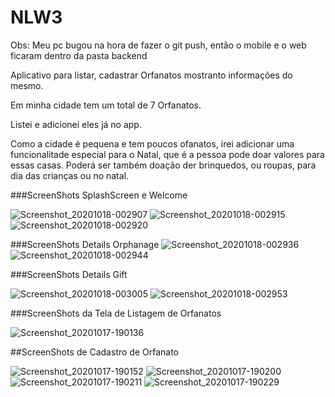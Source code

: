 # NLW3
Obs: Meu pc bugou na hora de fazer o git push, então o mobile e o web ficaram dentro da pasta backend

Aplicativo para listar, cadastrar Orfanatos mostranto informações do mesmo.

Em minha cidade tem um total de 7 Orfanatos.

Listei e adicionei eles já no app. 

Como a cidade é pequena e tem poucos ofanatos, irei adicionar uma funcionalitade especial para o Natal, que é a pessoa pode doar valores para essas casas.
Poderá ser também doação der brinquedos, ou roupas, para dia das crianças ou no natal.

###ScreenShots SplashScreen e Welcome

![Screenshot_20201018-002907](https://user-images.githubusercontent.com/20881531/96358040-3f3f6900-10d9-11eb-9ccd-c773b867b509.png)
![Screenshot_20201018-002915](https://user-images.githubusercontent.com/20881531/96358039-3f3f6900-10d9-11eb-828e-559bededbb53.png)
![Screenshot_20201018-002920](https://user-images.githubusercontent.com/20881531/96358038-3ea6d280-10d9-11eb-86ee-870c3ed87cd4.png)

###ScreenShots Details Orphanage
![Screenshot_20201018-002936](https://user-images.githubusercontent.com/20881531/96358037-3e0e3c00-10d9-11eb-9da7-4e217b4ce96f.png)
![Screenshot_20201018-002944](https://user-images.githubusercontent.com/20881531/96358035-3d75a580-10d9-11eb-8d4f-3e2974c16b0d.png)

###ScreenShots Details Gift

![Screenshot_20201018-003005](https://user-images.githubusercontent.com/20881531/96358041-3fd7ff80-10d9-11eb-98f1-6587938db227.png)
![Screenshot_20201018-002953](https://user-images.githubusercontent.com/20881531/96358042-3fd7ff80-10d9-11eb-822a-c1671bf57b72.png)

###ScreenShots da Tela de Listagem de Orfanatos 

![Screenshot_20201017-190136](https://user-images.githubusercontent.com/20881531/96356909-43648a00-10cb-11eb-8551-2d3a8215bb4b.png)


##ScreenShots de Cadastro de Orfanato

![Screenshot_20201017-190152](https://user-images.githubusercontent.com/20881531/96356908-42335d00-10cb-11eb-9c58-a95858688b09.png)
![Screenshot_20201017-190200](https://user-images.githubusercontent.com/20881531/96356907-419ac680-10cb-11eb-9ce9-e73b1c19f054.png)
![Screenshot_20201017-190211](https://user-images.githubusercontent.com/20881531/96356905-40699980-10cb-11eb-823f-40faaa8649d6.png)
![Screenshot_20201017-190229](https://user-images.githubusercontent.com/20881531/96356910-4495b700-10cb-11eb-934b-7a30e6df904f.png)
